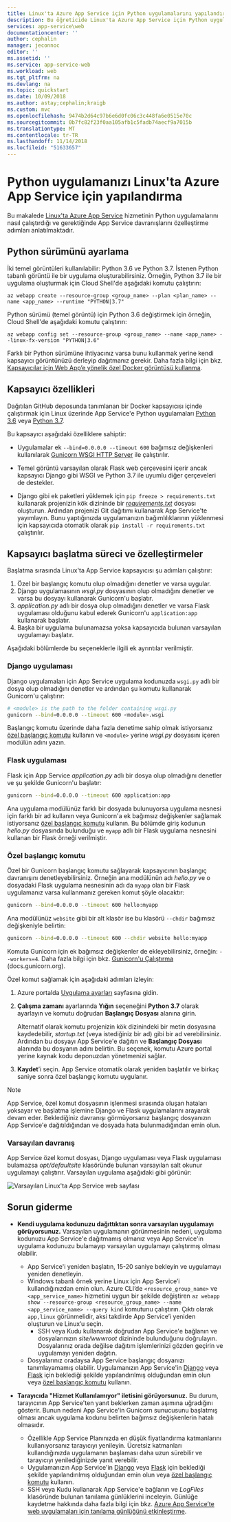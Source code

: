 ```yaml
---
title: Linux'ta Azure App Service için Python uygulamalarını yapılandırma
description: Bu öğreticide Linux'ta Azure App Service için Python uygulamalarını yazma ve yapılandırma seçenekleri anlatılmaktadır.
services: app-service\web
documentationcenter: ''
author: cephalin
manager: jeconnoc
editor: ''
ms.assetid: ''
ms.service: app-service-web
ms.workload: web
ms.tgt_pltfrm: na
ms.devlang: na
ms.topic: quickstart
ms.date: 10/09/2018
ms.author: astay;cephalin;kraigb
ms.custom: mvc
ms.openlocfilehash: 9474b2d64c97b6e6d0fc06c3c448fa6e0515e70c
ms.sourcegitcommit: 0b7fc82f23f0aa105afb1c5fadb74aecf9a7015b
ms.translationtype: MT
ms.contentlocale: tr-TR
ms.lasthandoff: 11/14/2018
ms.locfileid: "51633657"
---
```

# <a name="configure-your-python-app-for-the-azure-app-service-on-linux"></a>Python uygulamanızı Linux'ta Azure App Service için yapılandırma

Bu makalede [Linux'ta Azure App Service](app-service-linux-intro.md) hizmetinin Python uygulamalarını nasıl çalıştırdığı ve gerektiğinde App Service davranışlarını özelleştirme adımları anlatılmaktadır.

## <a name="set-python-version"></a>Python sürümünü ayarlama

İki temel görüntüleri kullanılabilir: Python 3.6 ve Python 3.7. İstenen Python tabanlı görüntü ile bir uygulama oluşturabilirsiniz. Örneğin, Python 3.7 ile bir uygulama oluşturmak için Cloud Shell'de aşağıdaki komutu çalıştırın:

```azurecli-interactive
az webapp create --resource-group <group_name> --plan <plan_name> --name <app_name> --runtime "PYTHON|3.7"
```

Python sürümü (temel görüntü) için Python 3.6 değiştirmek için örneğin, Cloud Shell'de aşağıdaki komutu çalıştırın:

```azurecli-interactive
az webapp config set --resource-group <group_name> --name <app_name> --linux-fx-version "PYTHON|3.6"
```

Farklı bir Python sürümüne ihtiyacınız varsa bunu kullanmak yerine kendi kapsayıcı görüntünüzü derleyip dağıtmanız gerekir. Daha fazla bilgi için bkz. [Kapsayıcılar için Web App’e yönelik özel Docker görüntüsü kullanma](tutorial-custom-docker-image.md).

## <a name="container-characteristics"></a>Kapsayıcı özellikleri

Dağıtılan GitHub deposunda tanımlanan bir Docker kapsayıcısı içinde çalıştırmak için Linux üzerinde App Service'e Python uygulamaları [Python 3.6](https://github.com/Azure-App-Service/python/tree/master/3.6.6) veya [Python 3.7](https://github.com/Azure-App-Service/python/tree/master/3.7.0).

Bu kapsayıcı aşağıdaki özelliklere sahiptir:

- Uygulamalar ek `--bind=0.0.0.0 --timeout 600` bağımsız değişkenleri kullanılarak [Gunicorn WSGI HTTP Server](http://gunicorn.org/) ile çalıştırılır.

- Temel görüntü varsayılan olarak Flask web çerçevesini içerir ancak kapsayıcı Django gibi WSGI ve Python 3.7 ile uyumlu diğer çerçeveleri de destekler.

- Django gibi ek paketleri yüklemek için `pip freeze > requirements.txt` kullanarak projenizin kök dizininde bir [*requirements.txt*](https://pip.pypa.io/en/stable/user_guide/#requirements-files) dosyası oluşturun. Ardından projenizi Git dağıtımı kullanarak App Service'te yayımlayın. Bunu yaptığınızda uygulamanızın bağımlılıklarının yüklenmesi için kapsayıcıda otomatik olarak `pip install -r requirements.txt` çalıştırılır.

## <a name="container-startup-process-and-customizations"></a>Kapsayıcı başlatma süreci ve özelleştirmeler

Başlatma sırasında Linux'ta App Service kapsayıcısı şu adımları çalıştırır:

1. Özel bir başlangıç komutu olup olmadığını denetler ve varsa uygular.
1. Django uygulamasının *wsgi.py* dosyasının olup olmadığını denetler ve varsa bu dosyayı kullanarak Gunicorn'u başlatır.
1. *application.py* adlı bir dosya olup olmadığını denetler ve varsa Flask uygulaması olduğunu kabul ederek Gunicorn'u `application:app` kullanarak başlatır.
1. Başka bir uygulama bulunamazsa yoksa kapsayıcıda bulunan varsayılan uygulamayı başlatır.

Aşağıdaki bölümlerde bu seçeneklerle ilgili ek ayrıntılar verilmiştir.

### <a name="django-app"></a>Django uygulaması

Django uygulamaları için App Service uygulama kodunuzda `wsgi.py` adlı bir dosya olup olmadığını denetler ve ardından şu komutu kullanarak Gunicorn'u çalıştırır:

```bash
# <module> is the path to the folder containing wsgi.py
gunicorn --bind=0.0.0.0 --timeout 600 <module>.wsgi
```

Başlangıç komutu üzerinde daha fazla denetime sahip olmak istiyorsanız [özel başlangıç komutu](#custom-startup-command) kullanın ve `<module>` yerine *wsgi.py* dosyasını içeren modülün adını yazın.

### <a name="flask-app"></a>Flask uygulaması

Flask için App Service *application.py* adlı bir dosya olup olmadığını denetler ve şu şekilde Gunicorn'u başlatır:

```bash
gunicorn --bind=0.0.0.0 --timeout 600 application:app
```

Ana uygulama modülünüz farklı bir dosyada bulunuyorsa uygulama nesnesi için farklı bir ad kullanın veya Gunicorn'a ek bağımsız değişkenler sağlamak istiyorsanız [özel başlangıç komutu](#custom-startup-command) kullanın. Bu bölümde giriş kodunun *hello.py* dosyasında bulunduğu ve `myapp` adlı bir Flask uygulama nesnesini kullanan bir Flask örneği verilmiştir.

### <a name="custom-startup-command"></a>Özel başlangıç komutu

Özel bir Gunicorn başlangıç komutu sağlayarak kapsayıcının başlangıç davranışını denetleyebilirsiniz. Örneğin ana modülünün adı *hello.py* ve o dosyadaki Flask uygulama nesnesinin adı da `myapp` olan bir Flask uygulamanız varsa kullanmanız gereken komut şöyle olacaktır:

```bash
gunicorn --bind=0.0.0.0 --timeout 600 hello:myapp
```

Ana modülünüz `website` gibi bir alt klasör ise bu klasörü `--chdir` bağımsız değişkeniyle belirtin:

```bash
gunicorn --bind=0.0.0.0 --timeout 600 --chdir website hello:myapp
```

Komuta Gunicorn için ek bağımsız değişkenler de ekleyebilirsiniz, örneğin: `--workers=4`. Daha fazla bilgi için bkz. [Gunicorn'u Çalıştırma](http://docs.gunicorn.org/en/stable/run.html) (docs.gunicorn.org).

Özel komut sağlamak için aşağıdaki adımları izleyin:

1. Azure portalda [Uygulama ayarları](../web-sites-configure.md?toc=%2fazure%2fapp-service%2fcontainers%2ftoc.json) sayfasına gidin.

1. **Çalışma zamanı** ayarlarında **Yığın** seçeneğini **Python 3.7** olarak ayarlayın ve komutu doğrudan **Başlangıç Dosyası** alanına girin.

    Alternatif olarak komutu projenizin kök dizinindeki bir metin dosyasına kaydedebilir, *startup.txt* (veya istediğiniz bir ad) gibi bir ad verebilirsiniz. Ardından bu dosyayı App Service'e dağıtın ve **Başlangıç Dosyası** alanında bu dosyanın adını belirtin. Bu seçenek, komutu Azure portal yerine kaynak kodu deponuzdan yönetmenizi sağlar.

1. **Kaydet**’i seçin. App Service otomatik olarak yeniden başlatılır ve birkaç saniye sonra özel başlangıç komutu uygulanır.

> [!Note]
> App Service, özel komut dosyasının işlenmesi sırasında oluşan hataları yoksayar ve başlatma işlemine Django ve Flask uygulamalarını arayarak devam eder. Beklediğiniz davranışı görmüyorsanız başlangıç dosyanızın App Service'e dağıtıldığından ve dosyada hata bulunmadığından emin olun.

### <a name="default-behavior"></a>Varsayılan davranış

App Service özel komut dosyası, Django uygulaması veya Flask uygulaması bulamazsa _opt/defaultsite_ klasöründe bulunan varsayılan salt okunur uygulamayı çalıştırır. Varsayılan uygulama aşağıdaki gibi görünür:

![Varsayılan Linux'ta App Service web sayfası](media/how-to-configure-python/default-python-app.png)

## <a name="troubleshooting"></a>Sorun giderme

- **Kendi uygulama kodunuzu dağıttıktan sonra varsayılan uygulamayı görüyorsunuz.**  Varsayılan uygulamanın görünmesinin nedeni, uygulama kodunuzu App Service'e dağıtmamış olmanız veya App Service'in uygulama kodunuzu bulamayıp varsayılan uygulamayı çalıştırmış olması olabilir.
  - App Service'i yeniden başlatın, 15-20 saniye bekleyin ve uygulamayı yeniden denetleyin.
  - Windows tabanlı örnek yerine Linux için App Service’i kullandığınızdan emin olun. Azure CLI’de `<resource_group_name>` ve `<app_service_name>` hizmetini uygun bir şekilde değiştiren `az webapp show --resource-group <resource_group_name> --name <app_service_name> --query kind` komutunu çalıştırın. Çıktı olarak `app,linux` görünmelidir, aksi takdirde App Service’i yeniden oluşturun ve Linux’u seçin.
    - SSH veya Kudu kullanarak doğrudan App Service'e bağlanın ve dosyalarınızın *site/wwwroot* dizininde bulunduğunu doğrulayın. Dosyalarınız orada değilse dağıtım işlemlerinizi gözden geçirin ve uygulamayı yeniden dağıtın.
  - Dosyalarınız oradaysa App Service başlangıç dosyanızı tanımlayamamış olabilir. Uygulamanızın App Service'in [Django](#django-app) veya [Flask](#flask-app) için beklediği şekilde yapılandırılmış olduğundan emin olun veya [özel başlangıç komutu](#custom-startup-command) kullanın.
  
- **Tarayıcıda "Hizmet Kullanılamıyor" iletisini görüyorsunuz.** Bu durum, tarayıcının App Service'ten yanıt beklerken zaman aşımına uğradığını gösterir. Bunun nedeni App Service'in Gunicorn sunucusunu başlatmış olması ancak uygulama kodunu belirten bağımsız değişkenlerin hatalı olmasıdır.
  - Özellikle App Service Planınızda en düşük fiyatlandırma katmanlarını kullanıyorsanız tarayıcıyı yenileyin. Ücretsiz katmanları kullandığınızda uygulamanın başlaması daha uzun sürebilir ve tarayıcıyı yenilediğinizde yanıt verebilir.
  - Uygulamanızın App Service'in [Django](#django-app) veya [Flask](#flask-app) için beklediği şekilde yapılandırılmış olduğundan emin olun veya [özel başlangıç komutu](#custom-startup-command) kullanın.
  - SSH veya Kudu kullanarak App Service'e bağlanın ve *LogFiles* klasöründe bulunan tanılama günlüklerini inceleyin. Günlüğe kaydetme hakkında daha fazla bilgi için bkz. [Azure App Service’te web uygulamaları için tanılama günlüğünü etkinleştirme](../web-sites-enable-diagnostic-log.md).
